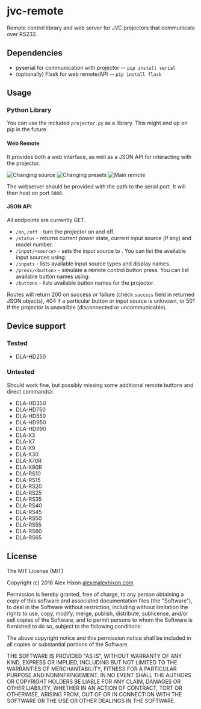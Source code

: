 # jvc-remote

Remote control library and web server for JVC projectors that communicate over RS232.

## Dependencies

* pyserial for communication with projector -- `pip install serial`
* (optionally) Flask for web remote/API -- `pip install flask`

## Usage

### Python Library
You can use the included `projector.py` as a library. This might end up on pip in the future.

#### Web Remote

It provides both a web interface, as well as a JSON API for interacting with the projector.

![Changing source](/../screens/screens/source.png?raw=true) ![Changing presets](/../screens/screens/adjust.png?raw=true) ![Main remote](/../screens/screens/main.png?raw=true) 

The webserver should be provided with the path to the serial port. It will then host on port `5000`.

#### JSON API

All endpoints are currently GET.

* `/on`, `/off` - turn the projector on and off.
* `/status` - returns current power state, current input source (if any) and model number.
* `/input/<source>` - sets the input source to <source>. You can list the available input sources using:
* `/inputs` - lists available input source types and display names.
* `/press/<button>` - simulate a remote control button press. You can list available button names using:
* `/buttons` - lists available button names for the projector.

Routes will return 200 on success *or* failure (check `success` field in returned JSON objects), 404 if a particular button or input source is unknown, or 501 if the projector is unavailble (disconnected or uncommunicable).

## Device support

### Tested
* DLA-HD250

### Untested

Should work fine, but possibly missing some additional remote buttons and direct commands):

* DLA-HD350
* DLA-HD750
* DLA-HD550
* DLA-HD950
* DLA-HD990
* DLA-X3
* DLA-X7
* DLA-X9
* DLA-X30
* DLA-X70R
* DLA-X90R
* DLA-RS10
* DLA-RS15
* DLA-RS20
* DLA-RS25
* DLA-RS35
* DLA-RS40
* DLA-RS45
* DLA-RS50
* DLA-RS55
* DLA-RS60
* DLA-RS65

## License

The MIT License (MIT)

Copyright (c) 2016 Alex Hixon alex@alexhixon.com

Permission is hereby granted, free of charge, to any person obtaining a copy of this software and associated documentation files (the "Software"), to deal in the Software without restriction, including without limitation the rights to use, copy, modify, merge, publish, distribute, sublicense, and/or sell copies of the Software, and to permit persons to whom the Software is furnished to do so, subject to the following conditions:

The above copyright notice and this permission notice shall be included in all copies or substantial portions of the Software.

THE SOFTWARE IS PROVIDED "AS IS", WITHOUT WARRANTY OF ANY KIND, EXPRESS OR IMPLIED, INCLUDING BUT NOT LIMITED TO THE WARRANTIES OF MERCHANTABILITY, FITNESS FOR A PARTICULAR PURPOSE AND NONINFRINGEMENT. IN NO EVENT SHALL THE AUTHORS OR COPYRIGHT HOLDERS BE LIABLE FOR ANY CLAIM, DAMAGES OR OTHER LIABILITY, WHETHER IN AN ACTION OF CONTRACT, TORT OR OTHERWISE, ARISING FROM, OUT OF OR IN CONNECTION WITH THE SOFTWARE OR THE USE OR OTHER DEALINGS IN THE SOFTWARE.